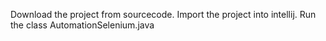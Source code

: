 Download the project from sourcecode.
Import the project into intellij. 
Run the class AutomationSelenium.java
